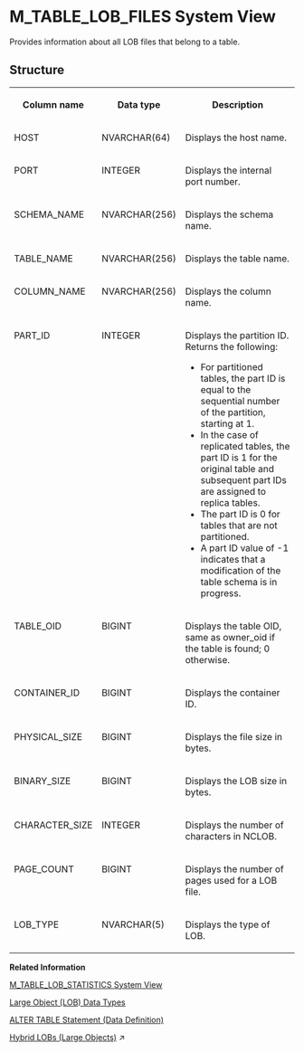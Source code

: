 <!-- loio20c63d0b7519101494baf61d17e2b326 -->

# M\_TABLE\_LOB\_FILES System View

Provides information about all LOB files that belong to a table.



<a name="loio20c63d0b7519101494baf61d17e2b326___m__t_a_b_l_e__l_o_b__f_i_l_e_s_1struct_M_TABLE_LOB_FILES"/>

## Structure


<table>
<tr>
<th valign="top">

Column name

</th>
<th valign="top">

Data type

</th>
<th valign="top">

Description

</th>
</tr>
<tr>
<td valign="top">

HOST

</td>
<td valign="top">

NVARCHAR\(64\)

</td>
<td valign="top">

Displays the host name.

</td>
</tr>
<tr>
<td valign="top">

PORT

</td>
<td valign="top">

INTEGER

</td>
<td valign="top">

Displays the internal port number.

</td>
</tr>
<tr>
<td valign="top">

SCHEMA\_NAME

</td>
<td valign="top">

NVARCHAR\(256\)

</td>
<td valign="top">

Displays the schema name.

</td>
</tr>
<tr>
<td valign="top">

TABLE\_NAME

</td>
<td valign="top">

NVARCHAR\(256\)

</td>
<td valign="top">

Displays the table name.

</td>
</tr>
<tr>
<td valign="top">

COLUMN\_NAME

</td>
<td valign="top">

NVARCHAR\(256\)

</td>
<td valign="top">

Displays the column name.

</td>
</tr>
<tr>
<td valign="top">

PART\_ID

</td>
<td valign="top">

INTEGER

</td>
<td valign="top">

Displays the partition ID. Returns the following:

-   For partitioned tables, the part ID is equal to the sequential number of the partition, starting at 1.
-   In the case of replicated tables, the part ID is 1 for the original table and subsequent part IDs are assigned to replica tables.
-   The part ID is 0 for tables that are not partitioned.
-   A part ID value of -1 indicates that a modification of the table schema is in progress.



</td>
</tr>
<tr>
<td valign="top">

TABLE\_OID

</td>
<td valign="top">

BIGINT

</td>
<td valign="top">

Displays the table OID, same as owner\_oid if the table is found; 0 otherwise.

</td>
</tr>
<tr>
<td valign="top">

CONTAINER\_ID

</td>
<td valign="top">

BIGINT

</td>
<td valign="top">

Displays the container ID.

</td>
</tr>
<tr>
<td valign="top">

PHYSICAL\_SIZE

</td>
<td valign="top">

BIGINT

</td>
<td valign="top">

Displays the file size in bytes.

</td>
</tr>
<tr>
<td valign="top">

BINARY\_SIZE

</td>
<td valign="top">

BIGINT

</td>
<td valign="top">

Displays the LOB size in bytes.

</td>
</tr>
<tr>
<td valign="top">

CHARACTER\_SIZE

</td>
<td valign="top">

INTEGER

</td>
<td valign="top">

Displays the number of characters in NCLOB.

</td>
</tr>
<tr>
<td valign="top">

PAGE\_COUNT

</td>
<td valign="top">

BIGINT

</td>
<td valign="top">

Displays the number of pages used for a LOB file.

</td>
</tr>
<tr>
<td valign="top">

LOB\_TYPE

</td>
<td valign="top">

NVARCHAR\(5\)

</td>
<td valign="top">

Displays the type of LOB.

</td>
</tr>
</table>

**Related Information**  


[M\_TABLE\_LOB\_STATISTICS System View](m-table-lob-statistics-system-view-722e79c.md "Provides information about the aggregated file and packed LOB statistics per host, port, table, partition, and column.")

[Large Object \(LOB\) Data Types](../../010-SQL-Reference/large-object-lob-data-types-c374aca.md "LOB (large objects) data types, such as NCLOB, and BLOB, are used to store a large amount of data, such as text documents and images.")

[ALTER TABLE Statement \(Data Definition\)](../../010-SQL-Reference/012-SQL-Statements/alter-table-statement-data-definition-20d329a.md "Alters a base or temporary table. See the ALTER VIRTUAL TABLE statement for altering virtual tables.")

[Hybrid LOBs (Large Objects)](https://help.sap.com/viewer/f9c5015e72e04fffa14d7d4f7267d897/2023_4_QRC/en-US/61ab21a1972846e0aa0b9a989ce4867a.html "To save memory you can store LOB data on disk, in this case the data is only loaded into memory when it is needed. Alternatively, you can use the configurable Hybrid LOB feature which is flexible and stores LOBs either on disk or in memory depending on their size.") :arrow_upper_right:

